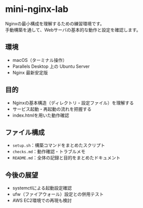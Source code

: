 # mini-nginx-lab

Nginxの最小構成を理解するための練習環境です。  
手動構築を通して、Webサーバの基本的な動作と設定を確認します。

## 環境
- macOS（ターミナル操作）
- Parallels Desktop 上の Ubuntu Server
- Nginx 最新安定版

## 目的
- Nginxの基本構造（ディレクトリ・設定ファイル）を理解する  
- サービス起動・再起動の流れを把握する  
- index.htmlを用いた動作確認

## ファイル構成
- `setup.sh`：構築コマンドをまとめたスクリプト
- `checks.md`：動作確認・トラブルメモ
- `README.md`：全体の記録と目的をまとめたドキュメント

## 今後の展望
- systemctlによる起動設定確認  
- ufw（ファイアウォール）設定との併用テスト  
- AWS EC2環境での再現も検討

